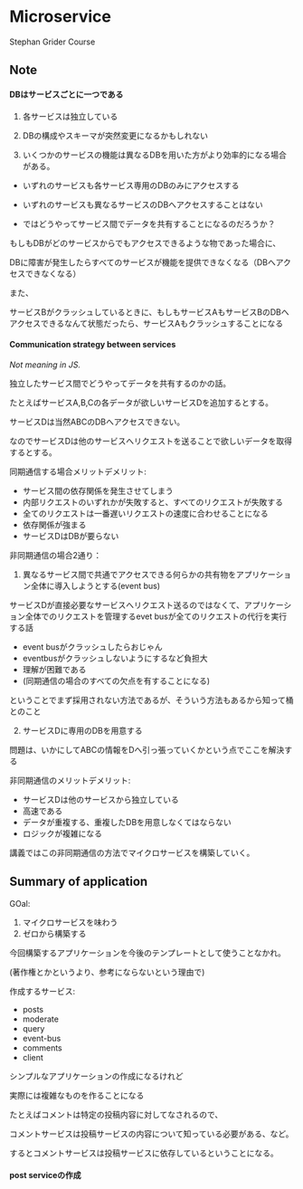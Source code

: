 # Microservice

Stephan Grider Course

## Note

#### DBはサービスごとに一つである

1. 各サービスは独立している

2. DBの構成やスキーマが突然変更になるかもしれない

3. いくつかのサービスの機能は異なるDBを用いた方がより効率的になる場合がある。

- いずれのサービスも各サービス専用のDBのみにアクセスする

- いずれのサービスも異なるサービスのDBへアクセスすることはない

- ではどうやってサービス間でデータを共有することになるのだろうか？

もしもDBがどのサービスからでもアクセスできるような物であった場合に、

DBに障害が発生したらすべてのサービスが機能を提供できなくなる（DBへアクセスできなくなる）

また、

サービスBがクラッシュしているときに、もしもサービスAもサービスBのDBへアクセスできるなんて状態だったら、サービスAもクラッシュすることになる


#### Communication strategy between services

*Not meaning in JS.*

独立したサービス間でどうやってデータを共有するのかの話。

たとえばサービスA,B,Cの各データが欲しいサービスDを追加するとする。

サービスDは当然ABCのDBへアクセスできない。

なのでサービスDは他のサービスへリクエストを送ることで欲しいデータを取得するとする。

同期通信する場合メリットデメリット:

- サービス間の依存関係を発生させてしまう
- 内部リクエストのいずれかが失敗すると、すべてのリクエストが失敗する
- 全てのリクエストは一番遅いリクエストの速度に合わせることになる
- 依存関係が強まる
- サービスDはDBが要らない

非同期通信の場合2通り：

1. 異なるサービス間で共通でアクセスできる何らかの共有物をアプリケーション全体に導入しようとする(event bus)

サービスDが直接必要なサービスへリクエスト送るのではなくて、アプリケーション全体でのリクエストを管理するevet busが全てのリクエストの代行を実行する話

- event busがクラッシュしたらおじゃん
- eventbusがクラッシュしないようにするなど負担大
- 理解が困難である
- (同期通信の場合のすべての欠点を有することになる)


ということでまず採用されない方法であるが、そういう方法もあるから知って桶とのこと

2. サービスDに専用のDBを用意する

問題は、いかにしてABCの情報をDへ引っ張っていくかという点でここを解決する


非同期通信のメリットデメリット:

- サービスDは他のサービスから独立している
- 高速である
- データが重複する、重複したDBを用意しなくてはならない
- ロジックが複雑になる

講義ではこの非同期通信の方法でマイクロサービスを構築していく。

## Summary of application

GOal:

1. マイクロサービスを味わう
2. ゼロから構築する

今回構築するアプリケーションを今後のテンプレートとして使うことなかれ。

(著作権とかというより、参考にならないという理由で)

作成するサービス:

- posts
- moderate
- query
- event-bus
- comments
- client

シンプルなアプリケーションの作成になるけれど

実際には複雑なものを作ることになる

たとえばコメントは特定の投稿内容に対してなされるので、

コメントサービスは投稿サービスの内容について知っている必要がある、など。

するとコメントサービスは投稿サービスに依存しているということになる。

#### post serviceの作成

